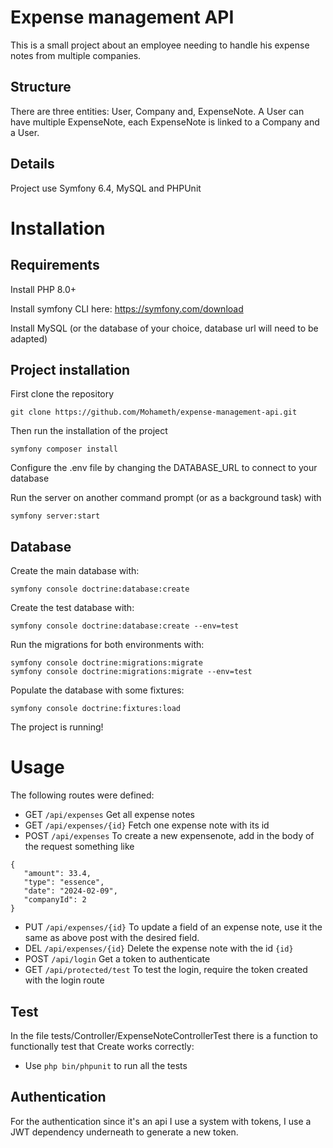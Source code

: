 
# Expense management API
This is a small project about an employee needing to handle his expense notes from multiple companies. 

## Structure
There are three entities: User, Company and, ExpenseNote. A User can have multiple ExpenseNote, each ExpenseNote is linked to a Company and a User. 

## Details 
Project use Symfony 6.4, MySQL and PHPUnit

# Installation

## Requirements
Install PHP 8.0+

Install symfony CLI here: https://symfony.com/download

Install MySQL (or the database of your choice, database url will need to be adapted)

## Project installation
First clone the repository 
```
git clone https://github.com/Mohameth/expense-management-api.git
```
Then run the installation of the project
```
symfony composer install
 ```
Configure the .env file by changing the DATABASE_URL to connect to your database

Run the server on another command prompt (or as a background task) with
```
symfony server:start
```

## Database 
Create the main database with: 
```
symfony console doctrine:database:create
```
Create the test database with: 
```
symfony console doctrine:database:create --env=test
```
Run the migrations for both environments with:
```
symfony console doctrine:migrations:migrate
symfony console doctrine:migrations:migrate --env=test
```
Populate the database with some fixtures: 
```
symfony console doctrine:fixtures:load
```

The project is running! 

# Usage

The following routes were defined: 
 - GET `/api/expenses` Get all expense notes
 - GET `/api/expenses/{id}` Fetch one expense note with its id 
 - POST `/api/expenses` To create a new expensenote, add in the body of the request something like 
 ```
 {
    "amount": 33.4,
    "type": "essence",
    "date": "2024-02-09",
    "companyId": 2
}
```
 - PUT `/api/expenses/{id}` To update a field of an expense note, use it the same as above post with the desired field.
 - DEL `/api/expenses/{id}` Delete the expense note with the id `{id}`
 - POST `/api/login` Get a token to authenticate
 - GET `/api/protected/test` To test the login, require the token created with the login route

 ## Test 
 In the file tests/Controller/ExpenseNoteControllerTest there is a function to functionally test that Create works correctly:
  - Use `php bin/phpunit` to run all the tests

## Authentication
For the authentication since it's an api I use a system with tokens, I use a JWT dependency underneath to generate a new token. 
